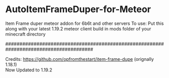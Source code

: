 # AutoItemFrameDuper-for-Meteor
Item Frame duper meteor addon for 6b6t and other servers
To use:
Put this along with your latest 1.19.2 meteor client build in mods folder of your minecraft directory


#######################################################################################

Credits: https://github.com/opfromthestart/item-frame-dupe   (orignally 1.18.1)        
Now Updated to 1.19.2 
